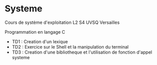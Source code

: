 # Systeme

Cours de système d'exploitation L2 S4 UVSQ Versailles

Programmation en langage C

+ TD1 : Creation d'un lexique
+ TD2 : Exercice sur le Shell et la manipulation du terminal
+ TD3 : Creation d'une bibliotheque et l'utilisation de fonction d'appel systeme
